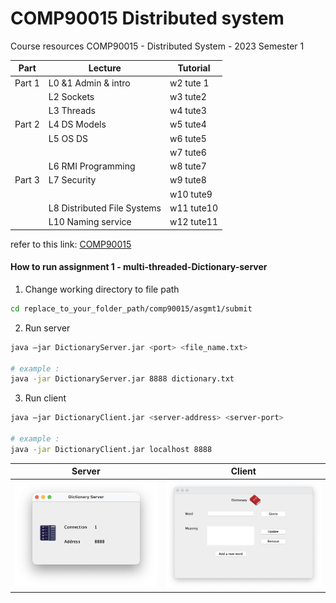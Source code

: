 # COMP90015 Distributed system
Course resources COMP90015 - Distributed System - 2023 Semester 1

|  Part |           Lecture           |      Tutorial     |
|-------|-----------------------------|-------------------|
| Part 1| L0 &1  Admin & intro        | w2  tute 1        |
|       | L2 Sockets                  | w3  tute2         |
|       | L3 Threads                  | w4  tute3         |
| Part 2| L4 DS Models                | w5  tute4         |
|       | L5 OS DS                    | w6  tute5         |
|       |                             | w7  tute6         |
|       | L6 RMI Programming          | w8  tute7         |
| Part 3| L7 Security                 | w9  tute8         |
|       |                             | w10 tute9         |
|       | L8 Distributed File Systems | w11 tute10        |
|       | L10 Naming service          | w12 tute11        |

refer to this link: [COMP90015](http://clouds.cis.unimelb.edu.au/652/LectureSlides.html)



#### How to run assignment 1 - multi-threaded-Dictionary-server

1. Change working directory to file path  
```bash
cd replace_to_your_folder_path/comp90015/asgmt1/submit
```
2. Run server  
```bash
java –jar DictionaryServer.jar <port> <file_name.txt>

# example :
java -jar DictionaryServer.jar 8888 dictionary.txt
```
3. Run client  
```bash
java –jar DictionaryClient.jar <server-address> <server-port>

# example :
java -jar DictionaryClient.jar localhost 8888
```
Server             |  Client
:-------------------------:|:-------------------------:
<img src="https://raw.githubusercontent.com/imswagk727/comp90015/main/asgmt1/demo_picture/server.png" style="width: 100%">  |  <img src="https://raw.githubusercontent.com/imswagk727/comp90015/main/asgmt1/demo_picture/client.png" style="width: 100%">
